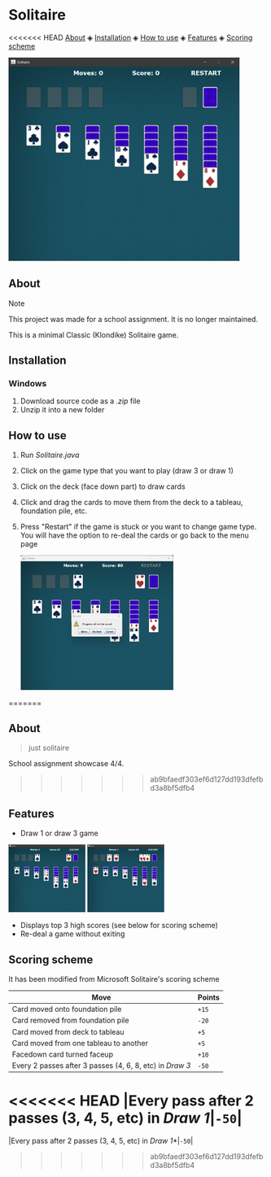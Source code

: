 # Solitaire

<<<<<<< HEAD
[About](#about) ◈ [Installation](#installation) ◈ [How to use](#how-to-use) ◈ [Features](#features) ◈ [Scoring scheme](#scoring-scheme)

<img src="display/sample-main.png" alt="screenshot of new solitaire game" height=400 />

## About

> [!NOTE]  
> This project was made for a school assignment. It is no longer maintained.

This is a minimal Classic (Klondike) Solitaire game.

## Installation

### Windows

1. Download source code as a *.zip* file
2. Unzip it into a new folder

## How to use

1. Run *Solitaire.java*
2. Click on the game type that you want to play (draw 3 or draw 1)
3. Click on the deck (face down part) to draw cards
4. Click and drag the cards to move them from the deck to a tableau, foundation pile, etc.
5. Press "Restart" if the game is stuck or you want to change game type. You will have the option to re-deal the cards or go back to the menu page

    <img src="display/sample-restart.png" alt="screenshot of restart menu" width=300 />
=======
## About

> just solitaire

School assignment showcase 4/4.
>>>>>>> ab9bfaedf303ef6d127dd193dfefbd3a8bf5dfb4

## Features

 - Draw 1 or draw 3 game

  <img src="display/sample-draw1.png" alt="screenshot of level 1 setup" width=30% />
  <img src="display/sample-draw3.png" alt="screenshot of level 2 setup" width=30% />

 - Displays top 3 high scores (see below for scoring scheme)
 - Re-deal a game without exiting

## Scoring scheme

It has been modified from Microsoft Solitaire's scoring scheme

|Move|Points|
|---|---|
|Card moved onto foundation pile|`+15`|
|Card removed from foundation pile|`-20`|
|Card moved from deck to tableau|`+5`|
|Card moved from one tableau to another|`+5`|
|Facedown card turned faceup|`+10`|
|Every 2 passes after 3 passes (4, 6, 8, etc) in *Draw 3*|`-50`|
<<<<<<< HEAD
|Every pass after 2 passes (3, 4, 5, etc) in *Draw 1*|`-50`|
=======
|Every pass after 2 passes (3, 4, 5, etc) in *Draw 1**|`-50`|
>>>>>>> ab9bfaedf303ef6d127dd193dfefbd3a8bf5dfb4
